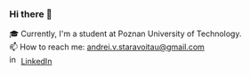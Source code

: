 ### Hi there 👋

<!--
**andreistaravoitau/andreistaravoitau** is a ✨ _special_ ✨ repository because its `README.md` (this file) appears on your GitHub profile.

Here are some ideas to get you started:

- 🔭 I’m currently working on ...
- 🌱 I’m currently learning ...
- 👯 I’m looking to collaborate on ...
- 🤔 I’m looking for help with ...
- 💬 Ask me about ...
- 📫 How to reach me: ...
- 😄 Pronouns: ...
- ⚡ Fun fact: ...
-->

🎓 Currently, I'm a student at Poznan University of Technology.
<br>
📫 How to reach me: andrei.v.staravoitau@gmail.com
<br>
<img src ="https://user-images.githubusercontent.com/115485108/229748892-a5f504fc-cd46-4eca-aa4d-dd633536451d.svg" alt = "in" width=17px styles="padding:2px">
<a href="https://www.linkedin.com/in/andrei-v-staravoitau/">LinkedIn</a>

